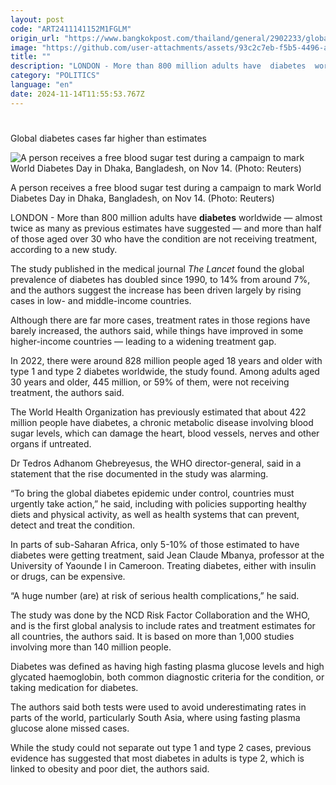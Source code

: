 ```yaml
---
layout: post
code: "ART2411141152M1FGLM"
origin_url: "https://www.bangkokpost.com/thailand/general/2902233/global-diabetes-cases-far-higher-than-estimates"
image: "https://github.com/user-attachments/assets/93c2c7eb-f5b5-4496-af5f-f3558ddf0b11"
title: ""
description: "LONDON - More than 800 million adults have  diabetes  worldwide — almost twice as many as previous estimates have suggested — and more than half of those aged over 30 who have the condition are not receiving treatment, according to a new study."
category: "POLITICS"
language: "en"
date: 2024-11-14T11:55:53.767Z
---
```


# 

Global diabetes cases far higher than estimates

![A person receives a free blood sugar test during a campaign to mark World Diabetes Day in Dhaka, Bangladesh, on Nov 14. (Photo: Reuters)](https://github.com/user-attachments/assets/82843f6a-aeb5-4524-a35a-4833cb8850a4)

A person receives a free blood sugar test during a campaign to mark World Diabetes Day in Dhaka, Bangladesh, on Nov 14. (Photo: Reuters)

LONDON - More than 800 million adults have **diabetes** worldwide — almost twice as many as previous estimates have suggested — and more than half of those aged over 30 who have the condition are not receiving treatment, according to a new study.

The study published in the medical journal _The Lancet_ found the global prevalence of diabetes has doubled since 1990, to 14% from around 7%, and the authors suggest the increase has been driven largely by rising cases in low- and middle-income countries.

Although there are far more cases, treatment rates in those regions have barely increased, the authors said, while things have improved in some higher-income countries — leading to a widening treatment gap.

In 2022, there were around 828 million people aged 18 years and older with type 1 and type 2 diabetes worldwide, the study found. Among adults aged 30 years and older, 445 million, or 59% of them, were not receiving treatment, the authors said.

The World Health Organization has previously estimated that about 422 million people have diabetes, a chronic metabolic disease involving blood sugar levels, which can damage the heart, blood vessels, nerves and other organs if untreated.

Dr Tedros Adhanom Ghebreyesus, the WHO director-general, said in a statement that the rise documented in the study was alarming.

“To bring the global diabetes epidemic under control, countries must urgently take action,” he said, including with policies supporting healthy diets and physical activity, as well as health systems that can prevent, detect and treat the condition.

In parts of sub-Saharan Africa, only 5-10% of those estimated to have diabetes were getting treatment, said Jean Claude Mbanya, professor at the University of Yaounde I in Cameroon. Treating diabetes, either with insulin or drugs, can be expensive.

“A huge number (are) at risk of serious health complications,” he said.

The study was done by the NCD Risk Factor Collaboration and the WHO, and is the first global analysis to include rates and treatment estimates for all countries, the authors said. It is based on more than 1,000 studies involving more than 140 million people.

Diabetes was defined as having high fasting plasma glucose levels and high glycated haemoglobin, both common diagnostic criteria for the condition, or taking medication for diabetes.

The authors said both tests were used to avoid underestimating rates in parts of the world, particularly South Asia, where using fasting plasma glucose alone missed cases.

While the study could not separate out type 1 and type 2 cases, previous evidence has suggested that most diabetes in adults is type 2, which is linked to obesity and poor diet, the authors said.